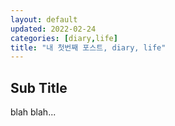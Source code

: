 ```yaml
---
layout: default
updated: 2022-02-24
categories: [diary,life]
title: "내 첫번째 포스트, diary, life"
---
```


## Sub Title

blah blah...